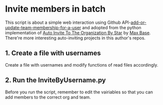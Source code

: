 # Invite members in batch

This script is about a simple web interaction using Github API-[add-or-update-team-membership-for-a-user](https://docs.github.com/en/rest/reference/teams#add-or-update-team-membership-for-a-user) and adopted from the python implementation of [Auto Invite To The Organization By Star](https://github.com/BaseMax/AutoInviteToOrgByStar#auto-invite-to-the-organization-by-star) by [Max Base](https://github.com/BaseMax). There're more interesting auto-inviting projects in this author's repos. 

## 1. Create a file with usernames

Create a file with usernames and modify functions of read files accordingly.

## 2. Run the InviteByUsername.py

Before you run the script, remember to edit the vairiables so that you can add members to the correct org and team.
